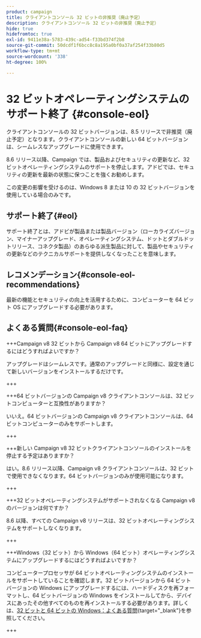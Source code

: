 ```yaml
---
product: campaign
title: クライアントコンソール 32 ビットの非推奨（廃止予定）
description: クライアントコンソール 32 ビットの非推奨（廃止予定）
hide: true
hidefromtoc: true
exl-id: 9411e38a-5783-439c-ad54-f33bd374f2b8
source-git-commit: 50dcdf1f6bcc8c8a195a0bf0a37af254f33b80d5
workflow-type: tm+mt
source-wordcount: '338'
ht-degree: 100%

---
```


# 32 ビットオペレーティングシステムのサポート終了 {#console-eol}

クライアントコンソールの 32 ビットバージョンは、8.5 リリースで非推奨（廃止予定）となります。クライアントコンソールの新しい 64 ビットバージョンは、シームレスなアップグレードに使用できます。

8.6 リリース以降、Campaign では、製品およびセキュリティの更新など、32 ビットオペレーティングシステムのサポートを停止します。アドビでは、セキュリティの更新を最新の状態に保つことを強くお勧めします。

この変更の影響を受けるのは、Windows 8 または 10 の 32 ビットバージョンを使用している場合のみです。

## サポート終了{#eol}

サポート終了とは、アドビが製品または製品バージョン（ローカライズバージョン、マイナーアップグレード、オペレーティングシステム、ドットとダブルドットリリース、コネクタ製品）のあらゆる派生製品に対して、製品やセキュリティの更新などのテクニカルサポートを提供しなくなったことを意味します。

## レコメンデーション{#console-eol-recommendations}

最新の機能とセキュリティの向上を活用するために、コンピューターを 64 ビット OS にアップグレードする必要があります。

## よくある質問{#console-eol-faq}

+++Campaign v8 32 ビットから Campaign v8 64 ビットにアップグレードするにはどうすればよいですか？

アップグレードはシームレスです。通常のアップグレードと同様に、設定を通じて新しいバージョンをインストールするだけです。

+++

+++64 ビットバージョンの Campaign v8 クライアントコンソールは、32 ビットコンピューターと互換性がありますか？

いいえ。64 ビットバージョンの Campaign v8 クライアントコンソールは、64 ビットコンピューターのみをサポートします。

+++

+++新しい Campaign v8 32 ビットクライアントコンソールのインストールを停止する予定はありますか？

はい。8.6 リリース以降、Campaign v8 クライアントコンソールは、32 ビットで使用できなくなります。64 ビットバージョンのみが使用可能になります。

+++

+++32 ビットオペレーティングシステムがサポートされなくなる Campaign v8 のバージョンは何ですか？

8.6 以降、すべての Campaign v8 リリースは、32 ビットオペレーティングシステムをサポートしなくなります。

+++

+++Windows（32 ビット）から Windows（64 ビット）オペレーティングシステムにアップグレードするにはどうすればよいですか？

コンピュータープロセッサが 64 ビットオペレーティングシステムのインストールをサポートしていることを確認します。32 ビットバージョンから 64 ビットバージョンの Windows にアップグレードするには、ハードディスクを再フォーマットし、64 ビットバージョンの Windows をインストールしてから、デバイスにあったその他すべてのものを再インストールする必要があります。詳しくは、[32 ビットと 64 ビットの Windows：よくある質問](https://support.microsoft.com/ja-jp/windows/32-bit-and-64-bit-windows-frequently-asked-questions-c6ca9541-8dce-4d48-0415-94a3faa2e13d){target="_blank"}を参照してください。

+++

<!--
+++ How do I check if I am on a 32-bit computer or 64-bit?

**WINDOWS 10 AND WINDOWS 8.1**

1. Click the **Start** button, then select **Settings** > **System** > **About**.
1. Under **Device specifications**, see **System type**.

**WINDOWS 7**
1. Select the **Start** button, right-click **Computer** and select **Properties**.
1. Under **System**, see the system type.

For more information, see [32-bit and 64-bit Windows: Frequently asked questions](https://support.microsoft.com/en-us/windows/32-bit-and-64-bit-windows-frequently-asked-questions-c6ca9541-8dce-4d48-0415-94a3faa2e13d){target="_blank"}.

+++
-->
